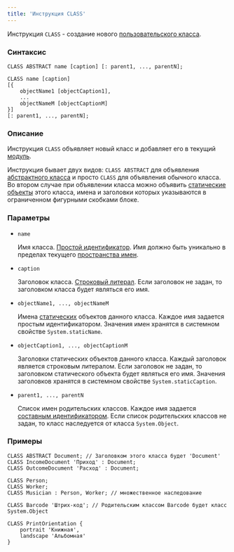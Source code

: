 ```yaml
---
title: 'Инструкция CLASS'
---
```


Инструкция `CLASS` - создание нового [пользовательского класса](User_classes.md).

### Синтаксис

    CLASS ABSTRACT name [caption] [: parent1, ..., parentN];
     
    CLASS name [caption] 
    [{
        objectName1 [objectCaption1],
        ...
        objectNameM [objectCaptionM]
    }] 
    [: parent1, ..., parentN];

### Описание

Инструкция `CLASS` объявляет новый класс и добавляет его в текущий [модуль](Modules.md). 

Инструкция бывает двух видов: `CLASS ABSTRACT` для объявления [абстрактного класса](User_classes.md#abstract) и просто `CLASS` для объявления обычного класса. Во втором случае при объявлении класса можно объявить [статические объекты](Static_objects.md) этого класса, имена и заголовки которых указываются в ограниченном фигурными скобками блоке.   

### Параметры

- `name`

    Имя класса. [Простой идентификатор](IDs.md#id). Имя должно быть уникально в пределах текущего [пространства имен](Naming.md#namespace).

- `caption`

    Заголовок класса. [Строковый литерал](Literals.md#strliteral). Если заголовок не задан, то заголовком класса будет являться его имя.  

- `objectName1, ..., objectNameM`

    Имена [статических](Static_objects.md) объектов данного класса. Каждое имя задается простым идентификатором. Значения имен хранятся в системном свойстве `System.staticName`.

- `objectCaption1, ..., objectCaptionM`

    Заголовки статических объектов данного класса. Каждый заголовок является строковым литералом. Если заголовок не задан, то заголовком статического объекта будет являться его имя. Значения заголовков хранятся в системном свойстве `System.staticCaption`.

- `parent1, ..., parentN`

    Список имен родительских классов. Каждое имя задается [составным идентификатором](IDs.md#cid). Если список родительских классов не задан, то класс наследуется от класса `System.Object`.  

### Примеры

```lsf
CLASS ABSTRACT Document; // Заголовком этого класса будет 'Document'
CLASS IncomeDocument 'Приход' : Document;
CLASS OutcomeDocument 'Расход' : Document;

CLASS Person;
CLASS Worker;
CLASS Musician : Person, Worker; // множественное наследование

CLASS Barcode 'Штрих-код'; // Родительским классом Barcode будет класс System.Object

CLASS PrintOrientation {
    portrait 'Книжная',
    landscape 'Альбомная'
}
```
